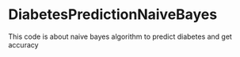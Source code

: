 # DiabetesPredictionNaiveBayes
This code is about naive bayes algorithm to predict diabetes and get accuracy
